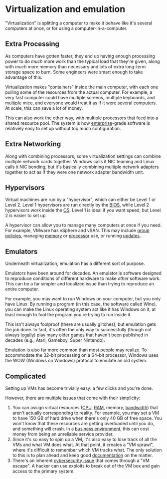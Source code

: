 
# Virtualization and emulation

"Virtualization" is splitting a computer to make it behave like it's several computers at once, or for using a computer-in-a-computer.

## Extra Processing

As computers have gotten faster, they end up having enough processing power to do *much* more work than the typical load that they're given, along with *much* more memory than necessary and lots of extra long-term storage space to burn. Some engineers were smart enough to take advantage of this.

Virtualization makes "containers" inside the main computer, with each one pulling some of the resources from the actual computer. For example, a very fast computer could have multiple screens, multiple keyboards, and multiple mice, and everyone would treat it as if it were several computers. At scale, this can save a lot of money.

This can also work the other way, with multiple processors that feed into a shared resource pool. The system is how [enterprise](computers-distsys-enterprise.md)-grade software is relatively easy to set up without too much configuration.

## Extra Networking

Along with combining processors, some virtualization settings can combine multiple network cards together. Windows calls it NIC teaming and Linux calls it NIC bonding, but it's basically combining multiple network adapters together to act as if they were one network adapter bandwidth unit.

## Hypervisors

Virtual machines are run by a "hypervisor", which can either be Level 1 or Level 2. Level 1 hypervisors are run directly by the [BIOS](computers-boot.md), while Level 2 hypervisors work inside the [OS](computers-os.md). Level 1 is ideal if you want speed, but Level 2 is easier to set up.

A hypervisor can allow you to manage many computers at once if you need. For example, VMware has vSphere and vSAN. This may include [group policies](computers-cysec-compliance.md), managing [memory](computers-memory.md) or [processor](computers-cpu.md) use, or running [updates](computers-software-maintenance.md).

## Emulators

Underneath virtualization, emulation has a different sort of purpose.

Emulators have been around for decades. An emulator is software designed to reproduce conditions of different hardware to make *other* software work. This can be a far simpler and localized issue than trying to reproduce an entire computer.

For example, you may want to run Windows on your computer, but you only have Linux. By running a program (in this case, the software called Wine), you can make the Linux operating system act like it has Windows on it, at least enough to fool the program you're trying to run inside it.

This isn't always foolproof (there are usually glitches), but emulation gets the job done. In fact, it's often the only way to successfully (though not always [legally](legal-ip.md)) play many older [games](computers-software-gamedev.md) that haven't been published in decades (e.g., Atari, Gameboy, Super Nintendo).

Emulation is also far more common than most people may realize. To accommodate the 32-bit processing on a 64-bit processor, Windows uses the WOW (Windows on Windows) protocol to emulate an old system.

## Complicated

Setting up VMs has become trivially easy: a few clicks and you're done.

However, there are multiple issues that come with their simplicity:

1. You can assign virtual resources ([CPU](computers-cpu.md), [RAM](computers-memory.md), memory, [bandwidth](networks-cs.md)) that aren't actually corresponding to reality. For example, you may set a VM to have 150 GB of hard drive when there's only 40 GB of free space. You won't know that these resources are getting overloaded until you do, and something will crash. In a [business environment](computers-distsys-enterprise.md), this can cost money from being an unreliable service provider.
2. Since it's so easy to spin up a VM, it's also easy to lose track of all the VMs and what VM does what. At that point, it creates a "VM sprawl", where it's difficult to remember which VM tracks what. The only solution to this is to plan ahead and keep good [documentation](language-writing-documentation.md) on the matter.
3. There's an inherent [cybersecurity issue](computers-cysec-pentest.md) that comes through a "VM escape". A hacker can use exploits to break out of the VM box and gain access to the primary system.
